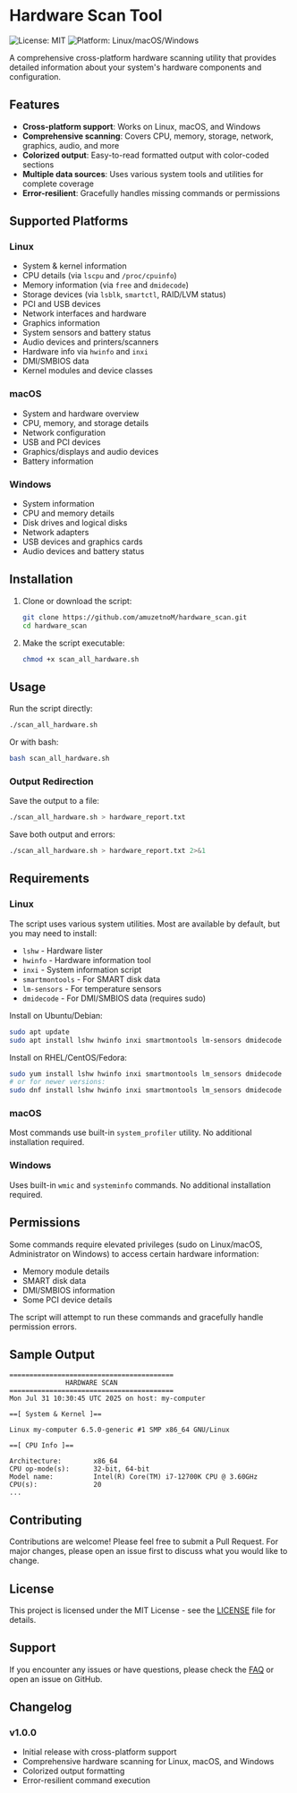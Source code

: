 # Hardware Scan Tool

![License: MIT](https://img.shields.io/badge/License-MIT-blue.svg)
![Platform: Linux/macOS/Windows](https://img.shields.io/badge/platform-linux--macos--windows-blue)


A comprehensive cross-platform hardware scanning utility that provides detailed information about your system's hardware components and configuration.

## Features

- **Cross-platform support**: Works on Linux, macOS, and Windows
- **Comprehensive scanning**: Covers CPU, memory, storage, network, graphics, audio, and more
- **Colorized output**: Easy-to-read formatted output with color-coded sections
- **Multiple data sources**: Uses various system tools and utilities for complete coverage
- **Error-resilient**: Gracefully handles missing commands or permissions

## Supported Platforms

### Linux
- System & kernel information
- CPU details (via `lscpu` and `/proc/cpuinfo`)
- Memory information (via `free` and `dmidecode`)
- Storage devices (via `lsblk`, `smartctl`, RAID/LVM status)
- PCI and USB devices
- Network interfaces and hardware
- Graphics information
- System sensors and battery status
- Audio devices and printers/scanners
- Hardware info via `hwinfo` and `inxi`
- DMI/SMBIOS data
- Kernel modules and device classes

### macOS
- System and hardware overview
- CPU, memory, and storage details
- Network configuration
- USB and PCI devices
- Graphics/displays and audio devices
- Battery information

### Windows
- System information
- CPU and memory details
- Disk drives and logical disks
- Network adapters
- USB devices and graphics cards
- Audio devices and battery status

## Installation

1. Clone or download the script:
    ```bash
    git clone https://github.com/amuzetnoM/hardware_scan.git
    cd hardware_scan
    ```

2. Make the script executable:
    ```bash
    chmod +x scan_all_hardware.sh
    ```

## Usage

Run the script directly:
```bash
./scan_all_hardware.sh
```

Or with bash:
```bash
bash scan_all_hardware.sh
```

### Output Redirection

Save the output to a file:
```bash
./scan_all_hardware.sh > hardware_report.txt
```

Save both output and errors:
```bash
./scan_all_hardware.sh > hardware_report.txt 2>&1
```

## Requirements

### Linux
The script uses various system utilities. Most are available by default, but you may need to install:
- `lshw` - Hardware lister
- `hwinfo` - Hardware information tool
- `inxi` - System information script
- `smartmontools` - For SMART disk data
- `lm-sensors` - For temperature sensors
- `dmidecode` - For DMI/SMBIOS data (requires sudo)

Install on Ubuntu/Debian:
```bash
sudo apt update
sudo apt install lshw hwinfo inxi smartmontools lm-sensors dmidecode
```

Install on RHEL/CentOS/Fedora:
```bash
sudo yum install lshw hwinfo inxi smartmontools lm_sensors dmidecode
# or for newer versions:
sudo dnf install lshw hwinfo inxi smartmontools lm_sensors dmidecode
```

### macOS
Most commands use built-in `system_profiler` utility. No additional installation required.

### Windows
Uses built-in `wmic` and `systeminfo` commands. No additional installation required.

## Permissions

Some commands require elevated privileges (sudo on Linux/macOS, Administrator on Windows) to access certain hardware information:
- Memory module details
- SMART disk data
- DMI/SMBIOS information
- Some PCI device details

The script will attempt to run these commands and gracefully handle permission errors.

## Sample Output

```
=========================================
              HARDWARE SCAN
=========================================
Mon Jul 31 10:30:45 UTC 2025 on host: my-computer

==[ System & Kernel ]==

Linux my-computer 6.5.0-generic #1 SMP x86_64 GNU/Linux

==[ CPU Info ]==

Architecture:        x86_64
CPU op-mode(s):      32-bit, 64-bit
Model name:          Intel(R) Core(TM) i7-12700K CPU @ 3.60GHz
CPU(s):              20
...
```

## Contributing

Contributions are welcome! Please feel free to submit a Pull Request. For major changes, please open an issue first to discuss what you would like to change.

## License

This project is licensed under the MIT License - see the [LICENSE](LICENSE) file for details.

## Support

If you encounter any issues or have questions, please check the [FAQ](FAQ.md) or open an issue on GitHub.

## Changelog

### v1.0.0
- Initial release with cross-platform support
- Comprehensive hardware scanning for Linux, macOS, and Windows
- Colorized output formatting
- Error-resilient command execution

